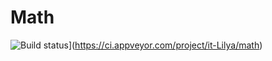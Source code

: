 # Math
![Build status](https://ci.appveyor.com/api/projects/status/5l7huagxuifoetup?svg=true)](https://ci.appveyor.com/project/it-Lilya/math)
